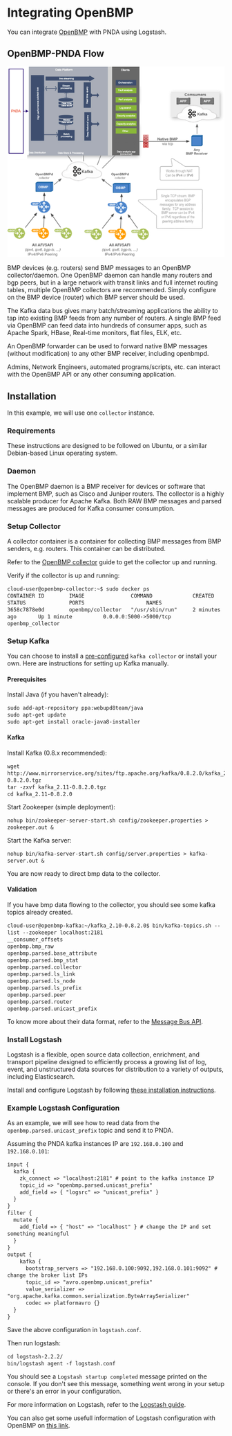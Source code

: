 # Integrating OpenBMP

You can integrate [OpenBMP](http://www.openbmp.org/) with PNDA using Logstash.

## OpenBMP-PNDA Flow

![OpenBMP Flow](../images/openbmp_flow.png)

BMP devices (e.g. routers) send BMP messages to an OpenBMP collector/daemon. One OpenBMP daemon can handle many routers and bgp peers, but in a large network with transit links and full internet routing tables, multiple OpenBMP collectors are recommended. Simply configure on the BMP device (router) which BMP server should be used.

The Kafka data bus gives many batch/streaming applications the ability to tap into existing BMP feeds from any number of routers. A single BMP feed via OpenBMP can feed data into hundreds of consumer apps, such as Apache Spark, HBase, Real-time monitors, flat files, ELK, etc.

An OpenBMP forwarder can be used to forward native BMP messages (without  modification) to any other BMP receiver, including openbmpd.

Admins, Network Engineers, automated programs/scripts, etc. can interact with the OpenBMP API or any other consuming application.

## Installation

In this example, we will use one `collector` instance.

### Requirements

These instructions are designed to be followed on Ubuntu, or a similar Debian-based Linux operating system.

### Daemon

The OpenBMP daemon is a BMP receiver for devices or software that implement BMP, such as Cisco and Juniper routers. The collector is a highly scalable producer for Apache Kafka. Both RAW BMP messages and parsed messages are produced for Kafka consumer consumption.

### Setup Collector

A collector container is a container for collecting BMP messages from BMP senders, e.g. routers. This container can be distributed.

Refer to the [OpenBMP collector](https://github.com/OpenBMP/docker/blob/master/collector/README.md) guide to get the collector up and running.

Verify if the collector is up and running:

    cloud-user@openbmp-collector:~$ sudo docker ps
    CONTAINER ID        IMAGE               COMMAND             CREATED             STATUS              PORTS                    NAMES
    3658c7878e0d        openbmp/collector   "/usr/sbin/run"     2 minutes ago       Up 1 minute          0.0.0.0:5000->5000/tcp   openbmp_collector

### Setup Kafka

You can choose to install a [pre-configured](https://github.com/OpenBMP/docker/tree/master/kafka) `kafka collector` or install your own. Here are instructions for setting up Kafka manually.

#### Prerequisites

Install Java (if you haven't already):

    sudo add-apt-repository ppa:webupd8team/java
    sudo apt-get update
    sudo apt-get install oracle-java8-installer

#### Kafka

Install Kafka (0.8.x recommended):

    wget http://www.mirrorservice.org/sites/ftp.apache.org/kafka/0.8.2.0/kafka_2.11-0.8.2.0.tgz
    tar -zxvf kafka_2.11-0.8.2.0.tgz
    cd kafka_2.11-0.8.2.0

Start Zookeeper (simple deployment):

    nohup bin/zookeeper-server-start.sh config/zookeeper.properties > zookeeper.out &

Start the Kafka server:

    nohup bin/kafka-server-start.sh config/server.properties > kafka-server.out &

You are now ready to direct bmp data to the collector.

#### Validation

If you have bmp data flowing to the collector, you should see some kafka topics already created.

    cloud-user@openbmp-kafka:~/kafka_2.10-0.8.2.0$ bin/kafka-topics.sh --list --zookeeper localhost:2181
    __consumer_offsets
    openbmp.bmp_raw
    openbmp.parsed.base_attribute
    openbmp.parsed.bmp_stat
    openbmp.parsed.collector
    openbmp.parsed.ls_link
    openbmp.parsed.ls_node
    openbmp.parsed.ls_prefix
    openbmp.parsed.peer
    openbmp.parsed.router
    openbmp.parsed.unicast_prefix

To know more about their data format, refer to the [Message Bus API](http://www.openbmp.org/#!docs/MESSAGE_BUS_API.md).

### Install Logstash

Logstash is a flexible, open source data collection, enrichment, and transport pipeline designed to efficiently process a growing list of log, event, and unstructured data sources for distribution to a variety of outputs, including Elasticsearch.

Install and configure Logstash by following [these installation instructions](../repos/prod-logstash-codec-avro/README.md).

### Example Logstash Configuration

As an example, we will see how to read data from the `openbmp.parsed.unicast_prefix` topic and send it to PNDA.

Assuming the PNDA kafka instances IP are `192.168.0.100` and `192.168.0.101`:

    input {
      kafka {
        zk_connect => "localhost:2181" # point to the kafka instance IP
        topic_id => "openbmp.parsed.unicast_prefix"
        add_field => { "logsrc" => "unicast_prefix" }
      }
    }
    filter {
      mutate {
        add_field => { "host" => "localhost" } # change the IP and set something meaningful
      }
    }
    output {
        kafka {
          bootstrap_servers => "192.168.0.100:9092,192.168.0.101:9092" # change the broker list IPs
          topic_id => "avro.openbmp.unicast_prefix"
          value_serializer => "org.apache.kafka.common.serialization.ByteArraySerializer"
          codec => platformavro {}
      }
    }

Save the above configuration in `logstash.conf`.

Then run logstash:

    cd logstash-2.2.2/
    bin/logstash agent -f logstash.conf

You should see a `Logstash startup completed` message printed on the console. If you don't see this message, something went wrong in your setup or there's an error in your configuration.

For more information on Logstash, refer to the [Logstash guide](https://www.elastic.co/guide/en/logstash/2.2/index.html).

You can also get some usefull information of Logstash configuration with OpenBMP on [this link](https://github.com/OpenBMP/openbmp/blob/master/docs/LOGSTASH.md).
